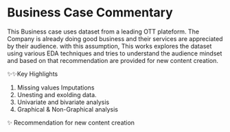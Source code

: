 # Business Case Commentary

This Business case uses dataset from a leading OTT plateform. The Company is already doing good business and their services are appreciated by their audience. with this assumption, This works explores the dataset using various EDA techniques and tries to understand the audience mindset and based on that recommendation are provided for new content creation.

✨✨Key Highlights
1. Missing values Imputations
2. Unesting and exolding data.
3. Univariate and bivariate analysis
4. Graphical & Non-Graphical analysis


✨ Recommendation for new content creation
